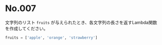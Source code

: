 # No.007

文字列のリスト `fruits` が与えられたとき、各文字列の長さを返すLambda関数を作成してください。

```python
fruits = ['apple', 'orange', 'strawberry']
```
